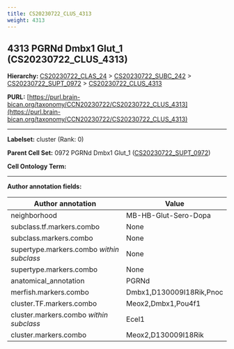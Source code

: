 ```yaml
---
title: CS20230722_CLUS_4313
weight: 4313
---
```

## 4313 PGRNd Dmbx1 Glut_1 (CS20230722_CLUS_4313)
<b>Hierarchy: </b>
[CS20230722_CLAS_24](../CS20230722_CLAS_24) >
[CS20230722_SUBC_242](../CS20230722_SUBC_242) >
[CS20230722_SUPT_0972](../CS20230722_SUPT_0972) >
[CS20230722_CLUS_4313](../CS20230722_CLUS_4313)

**PURL:** [https://purl.brain-bican.org/taxonomy/CCN20230722/CS20230722_CLUS_4313](https://purl.brain-bican.org/taxonomy/CCN20230722/CS20230722_CLUS_4313)

---


**Labelset:** cluster (Rank: 0)

**Parent Cell Set:** 0972 PGRNd Dmbx1 Glut_1 ([CS20230722_SUPT_0972](../CS20230722_SUPT_0972))



**Cell Ontology Term:** 

[MARKER GENES.]: #


---

[TRANSFERRED ANNOTATIONS.]: #


[AUTHOR ANNOTATION FIELDS.]: #


**Author annotation fields:**

| Author annotation | Value |
|-------------------|-------|
|neighborhood|MB-HB-Glut-Sero-Dopa|
|subclass.tf.markers.combo|None|
|subclass.markers.combo|None|
|supertype.markers.combo _within subclass_|None|
|supertype.markers.combo|None|
|anatomical_annotation|PGRNd|
|merfish.markers.combo|Dmbx1,D130009I18Rik,Pnoc|
|cluster.TF.markers.combo|Meox2,Dmbx1,Pou4f1|
|cluster.markers.combo _within subclass_|Ecel1|
|cluster.markers.combo|Meox2,D130009I18Rik|
